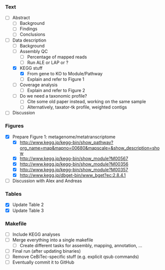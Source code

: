 ### Text
- [ ] Abstract
  - [ ] Background
  - [ ] Findings
  - [ ] Conclusions
- [ ] Data description
  - [ ] Background
  - [ ] Assembly QC
    - [ ] Percentage of mapped reads
    - [ ] Run ALE or LAP or ?
  - [x] KEGG stuff
    - [x] From gene to KO to Module/Pathway
    - [ ] Explain and refer to Figure 1
  - [ ] Coverage analysis
    - [ ] Explain and refer to Figure 2
  - [ ] Do we need a taxonomic profile?
    - [ ] Cite some old paper instead, working on the same sample
    - [ ] Alternatively, taxator-tk profile, weighted contigs
- [ ] Discussion

### Figures
- [x] Prepare Figure 1: metagenome/metatranscriptome
  - [x] http://www.kegg.jp/kegg-bin/show_pathway?org_name=map&mapno=00680&mapscale=&show_description=show
  - [x] http://www.kegg.jp/kegg-bin/show_module?M00567
  - [x] http://www.kegg.jp/kegg-bin/show_module?M00356
  - [x] http://www.kegg.jp/kegg-bin/show_module?M00357
  - [x] http://www.kegg.jp/dbget-bin/www_bget?ec:2.8.4.1
- [ ] Discussion with Alex and Andreas

### Tables
- [x] Update Table 2
- [x] Update Table 3

### Makefile
- [ ] Include KEGG analyses
- [ ] Merge everything into a single makefile
  - [ ] Create different tasks for assembly, mapping, annotation, ...
- [ ] Final run (after updating binaries)
- [ ] Remove CeBiTec-specific stuff (e.g. explicit qsub commands)
- [ ] Eventually commit it to GitHub
